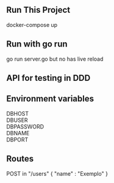 ## Run This Project

docker-compose up

## Run with go run

go run server.go
but no has live reload
## API for testing in DDD


## Environment variables

DBHOST <br>
DBUSER <br>
DBPASSWORD <br>
DBNAME <br>
DBPORT <br>

## Routes

POST in "/users"
{
    "name" : "Exemplo"
}
